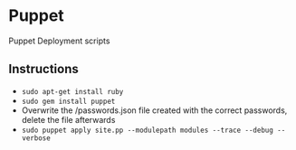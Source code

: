 Puppet
======

Puppet Deployment scripts


## Instructions

* `sudo apt-get install ruby`
* `sudo gem install puppet`
* Overwrite the /passwords.json file created with the correct passwords, delete the file afterwards
* `sudo puppet apply site.pp --modulepath modules --trace --debug --verbose`

